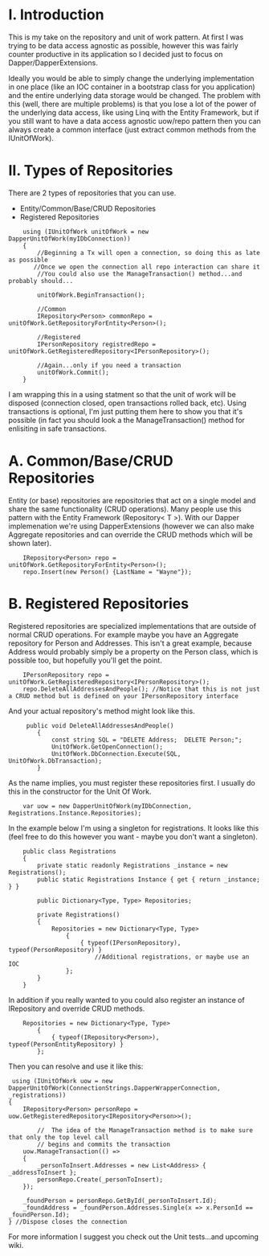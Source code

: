 I.	Introduction
=============

This is my take on the repository and unit of work pattern.  At first I was trying to be data access agnostic as possible, however this was fairly counter productive in its application so I decided just to focus on Dapper/DapperExtensions.  

Ideally you would be able to simply change the underlying implementation in one place (like an IOC container in a bootstrap class for you application) and the entire underlying data storage would be changed.  The problem with this (well, there are multiple problems) is that you lose a lot of the power of the underlying data access, like using Linq with the Entity Framework, but if you still want to have a data access agnostic uow/repo pattern then you can always create a common interface (just extract common methods from the IUnitOfWork).



II.	Types of Repositories
=============

There are 2 types of repositories that you can use.

*	Entity/Common/Base/CRUD Repositories 
*	Registered Repositories


```
	using (IUnitOfWork unitOfWork = new DapperUnitOfWork(myIDbConnection))  
	{  
		//Beginning a Tx will open a connection, so doing this as late as possible
       //Once we open the connection all repo interaction can share it
		//You could also use the ManageTransaction() method...and probably should...

		unitOfWork.BeginTransaction();

		//Common  
		IRepository<Person> commonRepo = unitOfWork.GetRepositoryForEntity<Person>();  
	
		//Registered  
		IPersonRepository registredRepo = unitOfWork.GetRegisteredRepository<IPersonRepository>();  
		
		//Again...only if you need a transaction		
		unitOfWork.Commit();
	}  
```

I am wrapping this in a using statment so that the unit of work will be disposed (connection closed, open transactions rolled back, etc).  Using transactions is optional, I'm just putting them here to show you that it's possible (in fact you should look a the ManageTransaction() method for enlisiting in safe transactions.

A.	Common/Base/CRUD Repositories
=============

Entity (or base) repositories are repositories that act on a single model and share the same functionality (CRUD operations).  Many people use this pattern with the Entity Framework (Repository< T >).  With our Dapper implemenation we're using DapperExtensions (however we can also make Aggregate repositories and can override the CRUD methods which will be shown later).

```
	IRepository<Person> repo = unitOfWork.GetRepositoryForEntity<Person>();
	repo.Insert(new Person() {LastName = "Wayne"});
```

B.	Registered Repositories
=============

Registered repositories are specialized implementations that are outside of normal CRUD operations.  For example maybe you have an Aggregate repository for Person and Addresses.  This isn't a great example, because Address would probably simply be a property on the Person class, which is possible too, but hopefully you'll get the point.

```
	IPersonRepository repo = unitOfWork.GetRegisteredRepository<IPersonRepository>();  
	repo.DeleteAllAddressesAndPeople(); //Notice that this is not just a CRUD method but is defined on your IPersonRepository interface
```

And your actual repository's method might look like this.

```
	 public void DeleteAllAddressesAndPeople()  
        {  
            const string SQL = "DELETE Address;  DELETE Person;";  
            UnitOfWork.GetOpenConnection();  
            UnitOfWork.DbConnection.Execute(SQL, UnitOfWork.DbTransaction);  
        }  
```

As the name implies, you must register these repositories first.  I usually do this in the constructor for the Unit Of Work.

```
	var uow = new DapperUnitOfWork(myIDbConnection, Registrations.Instance.Repositories);
```

In the example below I'm using a singleton for registrations.  It looks like this (feel free to do this however you want - maybe you don't want a singleton).

```
	public class Registrations
    {  
        private static readonly Registrations _instance = new Registrations();  
        public static Registrations Instance { get { return _instance; } }  

        public Dictionary<Type, Type> Repositories;  

        private Registrations()  
        {  
            Repositories = new Dictionary<Type, Type>  
                {  
                    { typeof(IPersonRepository), typeof(PersonRepository) }  
						//Additional registrations, or maybe use an IOC  
                };  
        }  
    }  
```

In addition if you really wanted to you could also register an instance of IRepository<Entity> and override CRUD methods.

```
	Repositories = new Dictionary<Type, Type>
		{
			{ typeof(IRepository<Person>), typeof(PersonEntityRepository) }
		};        
```

Then you can resolve and use it like this:

```
 using (IUnitOfWork uow = new DapperUnitOfWork(ConnectionStrings.DapperWrapperConnection, _registrations))
{
    IRepository<Person> personRepo = uow.GetRegisteredRepository<IRepository<Person>>();

		//  The idea of the ManageTransaction method is to make sure that only the top level call
		// begins and commits the transaction
    uow.ManageTransaction(() =>
    {
        _personToInsert.Addresses = new List<Address> { _addressToInsert };
        personRepo.Create(_personToInsert);
    });

    _foundPerson = personRepo.GetById(_personToInsert.Id);
    _foundAddress = _foundPerson.Addresses.Single(x => x.PersonId == _foundPerson.Id);
} //Dispose closes the connection

```

For more information I suggest you check out the Unit tests...and upcoming wiki.